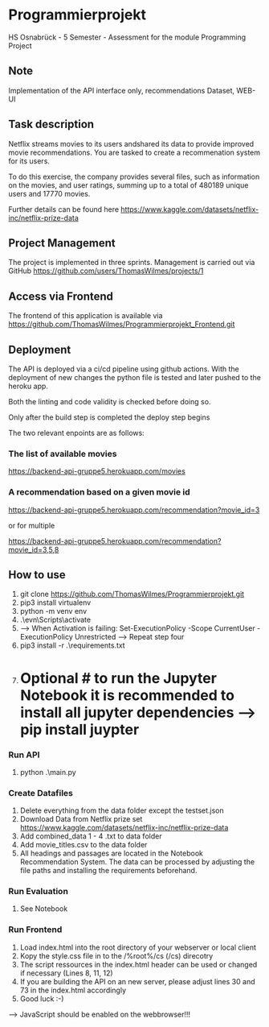 # Programmierprojekt
HS Osnabrück - 5 Semester - Assessment for the module Programming Project

## Note

Implementation of the API interface only, recommendations Dataset, WEB-UI

## Task description

Netflix streams movies to its users andshared its data to provide improved
movie recommendations. You are tasked to create a recommenation system for its users.

To do this exercise, the company provides several files, such as information on the movies, and user ratings,
summing up to a total of 480189 unique users and 17770 movies.

Further details can be found here
https://www.kaggle.com/datasets/netflix-inc/netflix-prize-data

## Project Management

The project is implemented in three sprints. Management is carried out via GitHub
https://github.com/users/ThomasWilmes/projects/1

## Access via Frontend

The frontend of this application is available via https://github.com/ThomasWilmes/Programmierprojekt_Frontend.git

## Deployment

The API is deployed via a ci/cd pipeline using github actions. With the deployment of new changes the python file is tested and later pushed to the heroku app.

Both the linting and code validity is checked before doing so.

Only after the build step is completed the deploy step begins

The two relevant enpoints are as follows:

### The list of available movies

https://backend-api-gruppe5.herokuapp.com/movies

### A recommendation based on a given movie id

https://backend-api-gruppe5.herokuapp.com/recommendation?movie_id=3

or for multiple

https://backend-api-gruppe5.herokuapp.com/recommendation?movie_id=3,5,8

## How to use

1. git clone https://github.com/ThomasWilmes/Programmierprojekt.git
2. pip3 install virtualenv
3. python -m venv env
4. .\evn\Scripts\activate
5. --> When Activation is failing: Set-ExecutionPolicy -Scope CurrentUser -ExecutionPolicy Unrestricted --> Repeat step four
6. pip3 install -r .\requirements.txt
7. # Optional # to run the Jupyter Notebook it is recommended to install all jupyter dependencies --> pip install juypter

### Run API

1. python .\main.py

### Create Datafiles

1. Delete everything from the data folder except the testset.json
2. Download Data from Netflix prize set https://www.kaggle.com/datasets/netflix-inc/netflix-prize-data
3. Add combined_data 1 - 4 .txt to data folder
4. Add movie_titles.csv to the data folder
1. All headings and passages are located in the Notebook Recommendation System. The data can be processed by adjusting the file paths and installing the requirements beforehand.


### Run Evaluation

1. See Notebook

### Run Frontend
1. Load index.html into the root directory of your webserver or local client
2. Kopy the style.css file in to the /%root%/cs (/cs) direcotry
3. The script ressources in the index.html header can be used or changed if necessary (Lines 8, 11, 12)
4. If you are building the API on an new server, please adjust lines 30 and 73 in the index.html accordingly
5. Good luck :-)

--> JavaScript should be enabled on the webbrowser!!!

